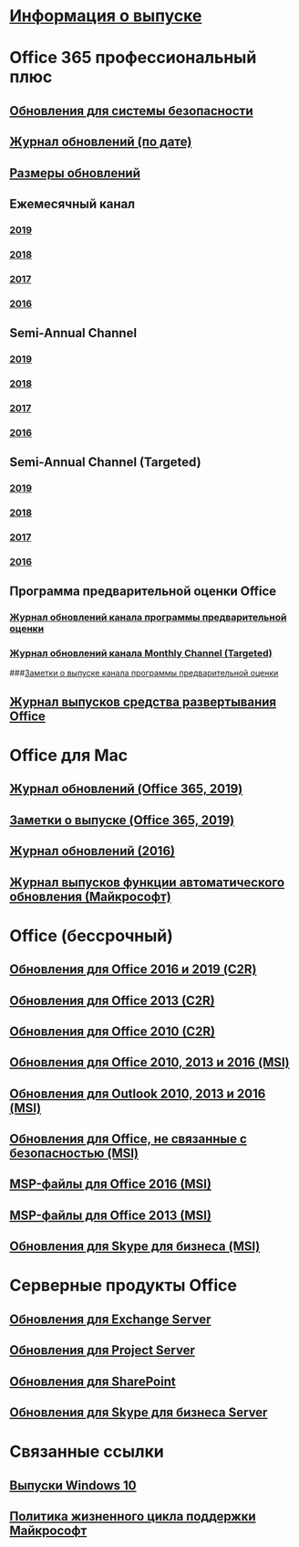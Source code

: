 # [Информация о выпуске](release-notes-office365-proplus.md)
# Office 365 профессиональный плюс
## [Обновления для системы безопасности](office365-proplus-security-updates.md)
## [Журнал обновлений (по дате)](update-history-office365-proplus-by-date.md)
## [Размеры обновлений](download-sizes-office365-proplus-updates.md)


## Ежемесячный канал
### [2019](monthly-channel-2019.md)
### [2018](monthly-channel-2018.md)
### [2017](monthly-channel-2017.md)
### [2016](monthly-channel-2016.md)


## Semi-Annual Channel
### [2019](semi-annual-channel-2019.md)
### [2018](semi-annual-channel-2018.md)
### [2017](semi-annual-channel-2017.md)
### [2016](semi-annual-channel-2016.md)

## Semi-Annual Channel (Targeted)
### [2019](semi-annual-channel-targeted-2019.md)
### [2018](semi-annual-channel-targeted-2018.md)
### [2017](semi-annual-channel-targeted-2017.md)
### [2016](semi-annual-channel-targeted-2016.md)


## Программа предварительной оценки Office  
### [Журнал обновлений канала программы предварительной оценки](update-history-office-insider.md)
### [Журнал обновлений канала Monthly Channel (Targeted)](update-history-monthly-channel-targeted.md)
###[Заметки о выпуске канала программы предварительной оценки](release-notes-office-insider.md)

## [Журнал выпусков средства развертывания Office](ODT-release-history.md)

# Office для Mac
## [Журнал обновлений (Office 365, 2019)](update-history-office-for-mac.md)
## [Заметки о выпуске (Office 365, 2019)](release-notes-office-for-mac.md)
## [Журнал обновлений (2016)](release-notes-office-2016-mac.md)
## [Журнал выпусков функции автоматического обновления (Майкрософт)](release-history-microsoft-autoupdate.md)

# Office (бессрочный)
## [Обновления для Office 2016 и 2019 (C2R)](update-history-office-2019.md)
## [Обновления для Office 2013 (C2R)](update-history-office-2013.md)
## [Обновления для Office 2010 (C2R)](update-history-office-2010-click-to-run.md)
## [Обновления для Office 2010, 2013 и 2016 (MSI)](office-updates-msi.md)
## [Обновления для Outlook 2010, 2013 и 2016 (MSI)](outlook-updates-msi.md)
## [Обновления для Office, не связанные с безопасностью (MSI)](office-MSI-non-security-updates.md)
## [MSP-файлы для Office 2016 (MSI)](msp-files-office-2016.md)
## [MSP-файлы для Office 2013 (MSI)](msp-files-office-2013.md)
## [Обновления для Skype для бизнеса (MSI)](https://docs.microsoft.com/SkypeForBusiness/sfb-client-updates)

# Серверные продукты Office
## [Обновления для Exchange Server](https://docs.microsoft.com/Exchange/new-features/build-numbers-and-release-dates)
## [Обновления для Project Server](project-server-updates.md)
## [Обновления для SharePoint](sharepoint-updates.md)
## [Обновления для Skype для бизнеса Server](https://docs.microsoft.com/SkypeForBusiness/sfb-server-updates)

# Связанные ссылки
## [Выпуски Windows 10](https://www.microsoft.com/itpro/windows-10/release-information)
## [Политика жизненного цикла поддержки Майкрософт](https://support.microsoft.com/lifecycle)

